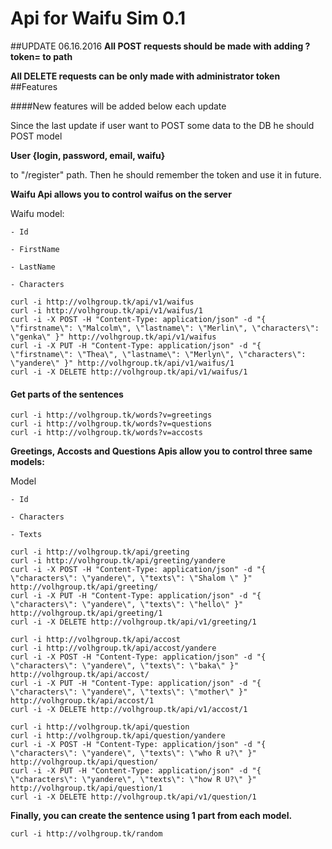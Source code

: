 # Api for Waifu Sim 0.1

##UPDATE 06.16.2016
  **All POST requests should be made with adding ?token=<your token> to path**
  
  **All DELETE requests can be only made with administrator token**
##Features

####New features will be added below each update

  Since the last update if user want to POST some data to the DB he should POST model 
  
  **User {login, password, email, waifu}**
  
  to "/register" path. Then he should remember the token and use it in future.

  **Waifu Api allows you to control waifus on the server**
  
  Waifu model:
  
    - Id
  
    - FirstName
  
    - LastName
  
    - Characters
  ```
  curl -i http://volhgroup.tk/api/v1/waifus
  curl -i http://volhgroup.tk/api/v1/waifus/1
  curl -i -X POST -H "Content-Type: application/json" -d "{ \"firstname\": \"Malcolm\", \"lastname\": \"Merlin\", \"characters\": \"genka\" }" http://volhgroup.tk/api/v1/waifus
  curl -i -X PUT -H "Content-Type: application/json" -d "{ \"firstname\": \"Thea\", \"lastname\": \"Merlyn\", \"characters\": \"yandere\" }" http://volhgroup.tk/api/v1/waifus/1
  curl -i -X DELETE http://volhgroup.tk/api/v1/waifus/1
  ```
#### Get parts of the sentences
  ```
  curl -i http://volhgroup.tk/words?v=greetings
  curl -i http://volhgroup.tk/words?v=questions
  curl -i http://volhgroup.tk/words?v=accosts
  ```
**Greetings, Accosts and Questions Apis allow you to control three same models:**

  Model
  
    - Id
    
    - Characters
    
    - Texts
  ```
  curl -i http://volhgroup.tk/api/greeting
  curl -i http://volhgroup.tk/api/greeting/yandere
  curl -i -X POST -H "Content-Type: application/json" -d "{ \"characters\": \"yandere\", \"texts\": \"Shalom \" }" http://volhgroup.tk/api/greeting/
  curl -i -X PUT -H "Content-Type: application/json" -d "{ \"characters\": \"yandere\", \"texts\": \"hello\" }" http://volhgroup.tk/api/greeting/1
  curl -i -X DELETE http://volhgroup.tk/api/v1/greeting/1

  curl -i http://volhgroup.tk/api/accost
  curl -i http://volhgroup.tk/api/accost/yandere
  curl -i -X POST -H "Content-Type: application/json" -d "{ \"characters\": \"yandere\", \"texts\": \"baka\" }" http://volhgroup.tk/api/accost/
  curl -i -X PUT -H "Content-Type: application/json" -d "{ \"characters\": \"yandere\", \"texts\": \"mother\" }" http://volhgroup.tk/api/accost/1
  curl -i -X DELETE http://volhgroup.tk/api/v1/accost/1

  curl -i http://volhgroup.tk/api/question
  curl -i http://volhgroup.tk/api/question/yandere
  curl -i -X POST -H "Content-Type: application/json" -d "{ \"characters\": \"yandere\", \"texts\": \"who R u?\" }" http://volhgroup.tk/api/question/
  curl -i -X PUT -H "Content-Type: application/json" -d "{ \"characters\": \"yandere\", \"texts\": \"how R U?\" }" http://volhgroup.tk/api/question/1
  curl -i -X DELETE http://volhgroup.tk/api/v1/question/1
  ```
  **Finally, you can create the sentence using 1 part from each model.**
  ```
  curl -i http://volhgroup.tk/random
  ```
